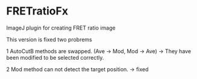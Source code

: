 # FRETratioFx
ImageJ plugin for creating FRET ratio image


This version is fixed two probrems

1 AutoCutB methods are swapped. (Ave -> Mod, Mod -> Ave)
  -> They have been modified to be selected correctly.

2 Mod method can not detect the target position.
  -> fixed

